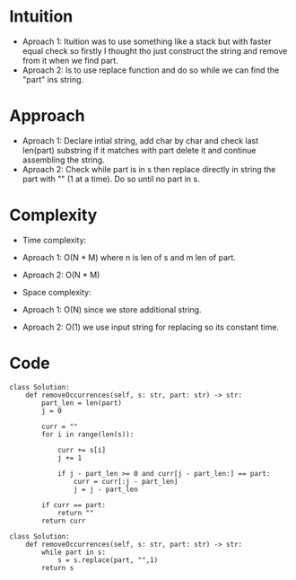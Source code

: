 # Intuition
- Aproach 1: Ituition was to use something like a stack but with faster equal check so firstly I thought tho just construct the string and remove from it when we find part.
- Aproach 2: Is to use replace function and do so while we can find the "part" ins string.
# Approach
- Aproach 1: Declare intial string, add char by char and check last len(part) substring if it matches with part delete it and continue assembling the string.
- Aproach 2: Check while part is in s then replace directly in string the part with "" (1 at a time). Do so until no part in s.

# Complexity
- Time complexity:
- Aproach 1: O(N * M) where n is len of s and m len of part.
- Aproach 2: O(N * M)

- Space complexity:
- Aproach 1: O(N) since we store additional string.
- Aproach 2: O(1) we use input string for replacing so its constant time.

# Code
```python3  []
class Solution:
    def removeOccurrences(self, s: str, part: str) -> str:
        part_len = len(part)
        j = 0

        curr = ""
        for i in range(len(s)):
            
            curr += s[i]
            j += 1

            if j - part_len >= 0 and curr[j - part_len:] == part:
                curr = curr[:j - part_len]
                j = j - part_len

        if curr == part:
            return ""
        return curr
```


```python3 []
class Solution:
    def removeOccurrences(self, s: str, part: str) -> str:
        while part in s:
            s = s.replace(part, "",1)
        return s

```

